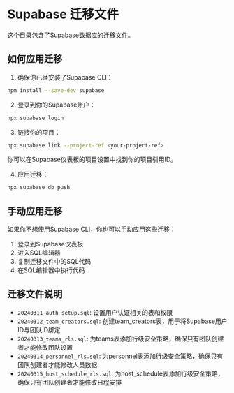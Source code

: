 # Supabase 迁移文件

这个目录包含了Supabase数据库的迁移文件。

## 如何应用迁移

1. 确保你已经安装了Supabase CLI：

```bash
npm install --save-dev supabase
```

2. 登录到你的Supabase账户：

```bash
npx supabase login
```

3. 链接你的项目：

```bash
npx supabase link --project-ref <your-project-ref>
```

你可以在Supabase仪表板的项目设置中找到你的项目引用ID。

4. 应用迁移：

```bash
npx supabase db push
```

## 手动应用迁移

如果你不想使用Supabase CLI，你也可以手动应用这些迁移：

1. 登录到Supabase仪表板
2. 进入SQL编辑器
3. 复制迁移文件中的SQL代码
4. 在SQL编辑器中执行代码

## 迁移文件说明

- `20240311_auth_setup.sql`: 设置用户认证相关的表和权限
- `20240312_team_creators.sql`: 创建team_creators表，用于将Supabase用户ID与团队ID绑定
- `20240313_teams_rls.sql`: 为teams表添加行级安全策略，确保只有团队创建者才能修改团队设置
- `20240314_personnel_rls.sql`: 为personnel表添加行级安全策略，确保只有团队创建者才能修改人员数据
- `20240315_host_schedule_rls.sql`: 为host_schedule表添加行级安全策略，确保只有团队创建者才能修改日程安排 